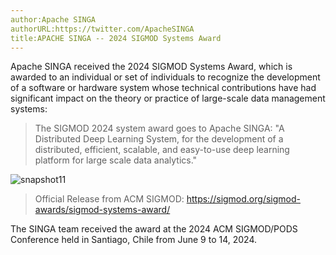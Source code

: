 ```yaml
---
author:Apache SINGA
authorURL:https://twitter.com/ApacheSINGA
title:APACHE SINGA -- 2024 SIGMOD Systems Award
---
```


Apache SINGA received the 2024 SIGMOD Systems Award, which is awarded to an individual or set of individuals to recognize the development of a software or hardware system whose technical contributions have had significant impact on the theory or practice of large-scale data management systems:

> The SIGMOD 2024 system award goes to Apache SINGA: 
> "A Distributed Deep Learning System, for the development of a distributed, efficient, scalable, and easy-to-use deep learning platform for large scale data analytics."

![snapshot11](assets/as20240622.jpg)

> Official Release from ACM SIGMOD: https://sigmod.org/sigmod-awards/sigmod-systems-award/

The SINGA team received the award at the 2024 ACM SIGMOD/PODS Conference held in Santiago, Chile from June 9 to 14, 2024.
